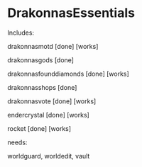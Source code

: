 DrakonnasEssentials
===================


Includes:

drakonnasmotd [done] [works]

drakonnasgods [done] 

drakonnasfounddiamonds [done] [works]

drakonnasshops [done]

drakonnasvote [done] [works]

endercrystal [done] [works]

rocket [done] [works]






needs:

worldguard, worldedit, vault
